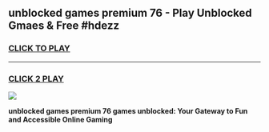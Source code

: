 
## unblocked games premium 76 - Play Unblocked Gmaes & Free #hdezz
<h3>
<a href="https://news.freeplayer.one?title=unblocked_games_premium_76&ref=24F">CLICK TO PLAY</a></h3>
<hr>

<h3>
<a href="https://news.freeplayer.one?title=unblocked_games_premium_76&ref=24F">CLICK 2 PLAY</a>
  
</h3>

<a href="https://news.freeplayer.one?title=unblocked_games_premium_76&ref=24F/"><img src="https://clearcache.store/games.png"></a>


**unblocked games premium 76 games unblocked: Your Gateway to Fun and Accessible Online Gaming**
